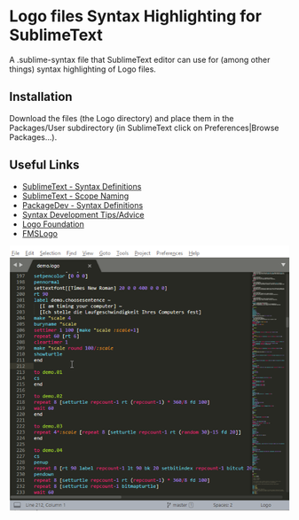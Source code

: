 # Logo files Syntax Highlighting for SublimeText

A .sublime-syntax file that SublimeText editor can use for (among other things) syntax highlighting of Logo files.

## Installation

Download the files (the Logo directory) and place them in the Packages/User subdirectory (in SublimeText click on Preferences|Browse Packages...).

## Useful Links
- [SublimeText - Syntax Definitions](http://www.sublimetext.com/docs/3/syntax.html)
- [SublimeText - Scope Naming](http://www.sublimetext.com/docs/3/scope_naming.html)
- [PackageDev - Syntax Definitions](https://github.com/SublimeText/PackageDev/wiki/Syntax-Definitions)
- [Syntax Development Tips/Advice](https://github.com/sublimehq/Packages/issues/757)
- [Logo Foundation](http://el.media.mit.edu/logo-foundation/index.html)
- [FMSLogo](http://fmslogo.sourceforge.net/)

<img src="demo_animation.png" hspace="1em" />
